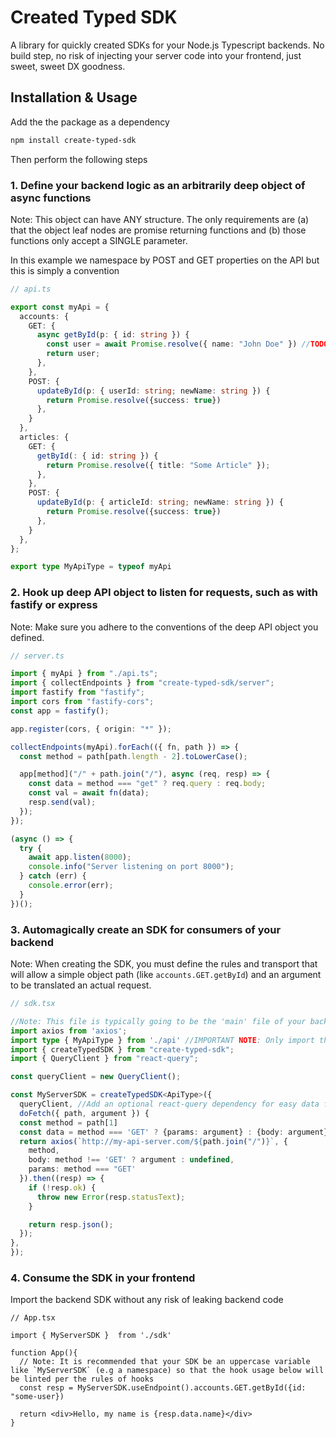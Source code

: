 # Created Typed SDK

A library for quickly created SDKs for your Node.js Typescript backends. No build step, no risk of injecting your server code into your frontend, just sweet, sweet DX goodness.

## Installation & Usage

Add the the package as a dependency

```bash
npm install create-typed-sdk
```

Then perform the following steps

### 1. Define your backend logic as an arbitrarily deep object of async functions

Note: This object can have ANY structure. The only requirements are (a) that the object leaf nodes are promise returning functions and (b) those functions only accept a SINGLE parameter.

In this example we namespace by POST and GET properties on the API but this is simply a convention

```typescript
// api.ts

export const myApi = {
  accounts: {
    GET: {
      async getById(p: { id: string }) {
        const user = await Promise.resolve({ name: "John Doe" }) //TODO: actually fetch data...
        return user;
      },
    },
    POST: {
      updateById(p: { userId: string; newName: string }) {
        return Promise.resolve({success: true})
      },
    }
  },
  articles: {
    GET: {
      getById(: { id: string }) {
        return Promise.resolve({ title: "Some Article" });
      },
    },
    POST: {
      updateById(p: { articleId: string; newName: string }) {
        return Promise.resolve({success: true})
      },
    }
  },
};

export type MyApiType = typeof myApi
```

### 2. Hook up deep API object to listen for requests, such as with fastify or express

Note: Make sure you adhere to the conventions of the deep API object you defined.

```typescript
// server.ts

import { myApi } from "./api.ts";
import { collectEndpoints } from "create-typed-sdk/server";
import fastify from "fastify";
import cors from "fastify-cors";
const app = fastify();

app.register(cors, { origin: "*" });

collectEndpoints(myApi).forEach(({ fn, path }) => {
  const method = path[path.length - 2].toLowerCase();

  app[method]("/" + path.join("/"), async (req, resp) => {
    const data = method === "get" ? req.query : req.body;
    const val = await fn(data);
    resp.send(val);
  });
});

(async () => {
  try {
    await app.listen(8000);
    console.info("Server listening on port 8000");
  } catch (err) {
    console.error(err);
  }
})();
```

### 3. Automagically create an SDK for consumers of your backend

Note: When creating the SDK, you must define the rules and transport that will allow a simple object path (like `accounts.GET.getById`) and an argument to be translated an actual request.

```typescript
// sdk.tsx

//Note: This file is typically going to be the 'main' file of your backend's package.json. This file is what external consumers of your API will be importing.
import axios from 'axios';
import type { MyApiType } from './api' //IMPORTANT NOTE: Only import the api TYPE, not the api itself so as not to expose server details to your client
import { createTypedSDK } from "create-typed-sdk";
import { QueryClient } from "react-query";

const queryClient = new QueryClient();

const MyServerSDK = createTypedSDK<ApiType>({
  queryClient, //Add an optional react-query dependency for easy data fetching in React land
  doFetch({ path, argument }) {
  const method = path[1]
  const data = method === 'GET' ? {params: argument} : {body: argument}
  return axios(`http://my-api-server.com/${path.join("/")}`, {
    method,
    body: method !== 'GET' ? argument : undefined,
    params: method === "GET'
  }).then((resp) => {
    if (!resp.ok) {
      throw new Error(resp.statusText);
    }

    return resp.json();
  });
},
});
```

### 4. Consume the SDK in your frontend

Import the backend SDK without any risk of leaking backend code

```TSX
// App.tsx

import { MyServerSDK }  from './sdk'

function App(){
  // Note: It is recommended that your SDK be an uppercase variable like `MyServerSDK` (e.g a namespace) so that the hook usage below will be linted per the rules of hooks
  const resp = MyServerSDK.useEndpoint().accounts.GET.getById({id: "some-user})

  return <div>Hello, my name is {resp.data.name}</div>
}
```
